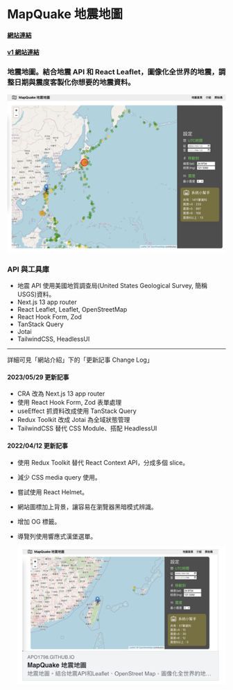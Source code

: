 # MapQuake 地震地圖

#### [網站連結](https://apo1798.github.io/map-quake/)

#### [v1 網站連結](https://apo1798.github.io/map-quake/)

### 地震地圖。結合地震 API 和 React Leaflet，圖像化全世界的地震，調整日期與震度客製化你想要的地震資料。

![website image](/website.png)

### API 與工具庫

- 地震 API 使用美國地質調查局(United States Geological Survey, 簡稱 USGS)資料。
- Next.js 13 app router
- React Leaflet, Leaflet, OpenStreetMap
- React Hook Form, Zod
- TanStack Query
- Jotai
- TailwindCSS, HeadlessUI

---

詳細可見「網站介紹」下的「更新記事 Change Log」

#### 2023/05/29 更新記事

- CRA 改為 Next.js 13 app router
- 使用 React Hook Form, Zod 表單處理
- useEffect 抓資料改成使用 TanStack Query
- Redux Toolkit 改成 Jotai 為全域狀態管理
- TailwindCSS 替代 CSS Module、搭配 HeadlessUI

#### 2022/04/12 更新記事

- 使用 Redux Toolkit 替代 React Context API，分成多個 slice。
- 減少 CSS media query 使用。
- 嘗試使用 React Helmet。
- 網站圖標加上背景，讓容易在瀏覽器黑暗模式辨識。
- 增加 OG 標籤。
- 導覽列使用響應式漢堡選單。

  ![Example of preview of this site](/og_display.png)

